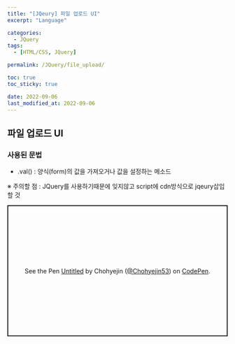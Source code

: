 ```yaml
---
title: "[JQeury] 파일 업로드 UI"
excerpt: "Language"

categories:
  - JQuery
tags:
  - [HTML/CSS, JQuery]

permalink: /JQuery/file_upload/

toc: true
toc_sticky: true

date: 2022-09-06
last_modified_at: 2022-09-06
---
```


## 파일 업로드 UI 

### 사용된 문법 
- .val() 
  : 양식(form)의 값을 가져오거나 값을 설정하는 메소드



※ 주의할 점 : JQuery를 사용하기때문에 잊지않고 script에 cdn방식으로 jqeury삽입할 것 


<p class="codepen" data-height="300" data-default-tab="html,result" data-slug-hash="NWMqeJV" data-user="Chohyejin53" style="height: 300px; box-sizing: border-box; display: flex; align-items: center; justify-content: center; border: 2px solid; margin: 1em 0; padding: 1em;">
  <span>See the Pen <a href="https://codepen.io/Chohyejin53/pen/NWMqeJV">
  Untitled</a> by Chohyejin (<a href="https://codepen.io/Chohyejin53">@Chohyejin53</a>)
  on <a href="https://codepen.io">CodePen</a>.</span>
</p>
<script async src="https://cpwebassets.codepen.io/assets/embed/ei.js"></script>
